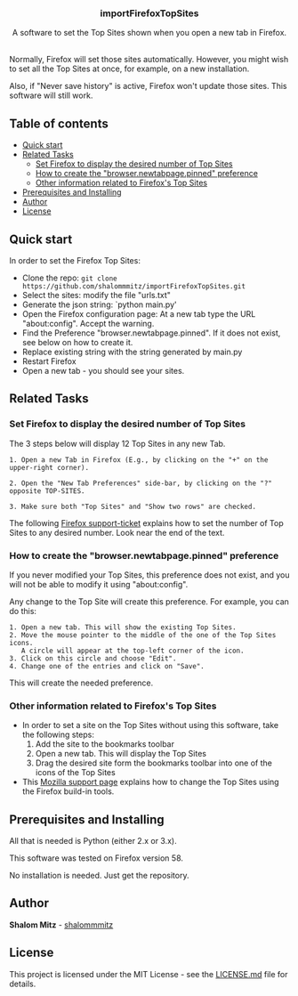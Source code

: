 <p align="center">
  <h3 align="center">importFirefoxTopSites</h3>

  <p align="center">
    A software to set the Top Sites shown when you open a new tab in Firefox.
  </p>
</p>
<br>
Normally, Firefox will set those sites automatically.  However, you might wish to set all the Top Sites at once, for example, on a new installation. 

Also, if "Never save history" is active, Firefox won't update those sites. This software will still work. 

## Table of contents

- [Quick start](#quick-start)
- [Related Tasks](#related-tasks)
    - [Set Firefox to display the desired number of Top Sites](#set-firefox-to-display-the-desired-number-of-top-sites)
    - [How to create the "browser.newtabpage.pinned" preference](#how-to-create-the-browsernewtabpagepinned-preference#how-to-create-the-browsernewtabpagepinned-preference)
    - [Other information related to Firefox's Top Sites](#other-information-related-to-firefoxs-top-sites)
- [Prerequisites and Installing](#prerequisites-and-installing)
- [Author](#author)
- [License](#license)

## Quick start

In order to set the Firefox Top Sites:

- Clone the repo: `git clone https://github.com/shalommmitz/importFirefoxTopSites.git`
- Select the sites: modify the file "urls.txt"
- Generate the json string: `python main.py'
- Open the Firefox configuration page: At a new tab type the URL "about:config". Accept the warning.
- Find the Preference "browser.newtabpage.pinned". If it does not exist, see below on how to create it.
- Replace existing string with the string generated by main.py
- Restart Firefox
- Open a new tab - you should see your sites.

## Related Tasks

### Set Firefox to display the desired number of Top Sites

The 3 steps below will display 12 Top Sites in any new Tab.

    1. Open a new Tab in Firefox (E.g., by clicking on the "+" on the upper-right corner).
    
    2. Open the "New Tab Preferences" side-bar, by clicking on the "?" opposite TOP-SITES.
    
    3. Make sure both "Top Sites" and "Show two rows" are checked.
    
The following [Firefox support-ticket](https://support.mozilla.org/en-US/questions/1185690) explains how to set the number of Top Sites to any desired number. Look near the end of the text.
    

### How to create the "browser.newtabpage.pinned" preference

If you never modified your Top Sites, this preference does not exist, and you will not be able to modify it using "about:config". 

Any change to the Top Site will create this preference. 
For example, you can do this:

    1. Open a new tab. This will show the existing Top Sites.
    2. Move the mouse pointer to the middle of the one of the Top Sites icons.   
       A circle will appear at the top-left corner of the icon. 
    3. Click on this circle and choose "Edit". 
    4. Change one of the entries and click on "Save".

This will create the needed preference. 

### Other information related to Firefox's Top Sites

- In order to set a site on the Top Sites without using this software, take the following steps:
    1. Add the site to the bookmarks toolbar
    2. Open a new tab. This will display the Top Sites
    3. Drag the desired site form the bookmarks toolbar into one of the icons of the Top Sites
- This [Mozilla support page](https://support.mozilla.org/en-US/kb/customize-new-tab-page) explains how to change the Top Sites using the Firefox build-in tools.


## Prerequisites and Installing

All that is needed is Python (either 2.x or 3.x). 

This software was tested on Firefox version 58. 

No installation is needed. Just get the repository.


## Author

**Shalom Mitz** - [shalommmitz](https://github.com/shalommmitz)

## License

This project is licensed under the MIT License - see the [LICENSE.md](LICENSE.md) file for details.

